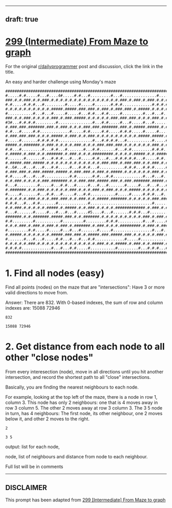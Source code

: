 ---
draft: true
----

# [299 (Intermediate) From Maze to graph](https://www.reddit.com/r/dailyprogrammer/comments/5nciz5/20170111_challenge_299_intermediate_from_maze_to/)

For the original [r/dailyprogrammer](https://www.reddit.com/r/dailyprogrammer/) post and discussion, click the link in the title.

An easy and harder challenge using Monday's maze    


```
###################################################################################################################################################################################
#.....#.#.....#...#....4#.....#.#...#.........#...#...............#...................#...#.#...........#.#...........#.#.#.#.........#.#.......#...#...........#.....#...#7..#.#.#
###.#.#.###.#.#.###.#.#.#.#.#.#.#.#.#.#.#.#.#.#.#.###.#.###.#.###.#.#.#.###.###.#.#####.###.#.#.###.#.#.#.#.#.#.#.#.#.#.#.#.###.#####.#.#.#.#.#####.#.#.#.###.#.#.#.#.#####.#.#.#.#
#.#.....#.#.#...#.........#.....#.....#.......#.#.#.............#.#.#.#.....#.#.......#.....#.........#...#.......#.....#.#.#.............#...........#.#.....#.#.....#.......#.#.#
#.#.#.#.#.#.#.#.#.#.#####.#####.###.###.#.###.#.###.###.#.#####.#.#.#.#.#.###.#.#.###.#.#.#.#.###.#########.###########.#.#.###.#.#.###.###.#.###.###.#.#.#####.#.###.#.#####.#.###
#...........#...#...#.....#.....#...#.#...#.#.....#.........#...#...#.....#.....#.#.#...#...#...#...#.....#.......#...#...#...............#...#...#.............#.....#.#.....#...#
###.#.#.###.#.#.#.#.###.#.###.#####.#.#.#.#.#.###.###.###.#.#.#.###.#.#.#.#.###.#.#.#.###.#####.#########.#.#.#.#.#.###.#.#.#.#.#####.#.#.#.#.###.#.#.#.#.#.#.#.#####.#.###.#.#.#.#
#3#...#.#.#.#.........#...............#...#.#.....#...#.....#...#.......#...#.....#.#.#...#.....#...#.....#.#.#.....#.....#...........#.#.#.#.....#.#.........#.#...#.#.#.#...#...#
#.###.###.#######.###.#.###.#.#.#.###.###.#######.###.#.#####.#####.#.#.#.#.#######.###.###.###.###.###.#.#########.#.#.#.#.#.#####.###.#.###.#.###.#.#####.###.###.###.#.#.#.###.#
#.#...#.....#.#.............#.....#.#.....#.#.....#.#.#.....#.....#.......#.....#.................#...........#...#.#.....#...#.....#...#.......#.#.....#...#...#.#.#...#...#...#.#
#.###.###.###.#.#.#.#####.#.###.#.#.###.#.#.#.#.#.#.#.#.#.#####.#####.#.#.#.#.#.#.###########.#.#.#.#.#.###.#.#.#.#.#.#.#.#.#.###.#.#.#####.#####.#.###.#.#.#.#.#.#.#####.#.###.#.#
#.....#.......#.#.#.#.#...............#...#.#.#.#...#...........#.....#.#...#.................#...#.#.#...#.............#...#.........#...............#...#.#.#.....#.....#.....#.#
#####.#.#######.#.###.#.#.#.#.###.#.#.#.###.###.###.#.#.#.#.#.#.###.#.#.#.#.#######.###.#.###.#.#.#.###.#.#.###.###.#.#.#.#.#####.#####.#.###.#####.###.#.#.#####.#.#.#####.#.#.#.#
#.#...#.........#...#.#...#.......#...#.#.......#...#.#.........#.#.#...#.#.#.#.........#.#.#.......#...#...#...#.#...#.......#...#.....#...#...#.#...#...#...#...........#...#.#.#
#.#####.#.###.#.#.#######.#.###.#.#.#.#########.#.#.#.#.#####.#.#.#######.#.#.###########.#.#########.###.#.#.#.#.###.#.#.###.#########.#.#.#.###.#.#.###.#.#.###.#####.#.###.#.#.#
#.......#.......#...#.#.#...#...#.....#.#...#...#.#.#.#.#...#.....#.#...#...#.............#.......#.......#...#.#.............#.......#.....#...#...#.#.....#.............#...#.#.#
#.#####.###.#####.#.#.#.#.#.#.#.#.#.#.#.#.###.###.#.###.###.#.#.###.#.#.#.#.###.#.###.#.#.#.#.#.#.#.#######.#.#.###.#.#.#.#.###.#.###.###.#####.#.#.#.#.#####.###.#.###.#####.###.#
#..6#...#...#...#...#.#.....#...#.#.#...#...........#.#.#...#.#.#.....#.....#.#.#.....#.......#.................#.#.....#.#.........#...#...#...........#.#2....#.#.......#.#.#.#.#
#.###.###.#.###.#####.#####.#.###.###.#.###.#.#####.#.#.#.#.#.#.###.#.#.#.#.#.#.#.#.#.#.###.#######.#.#.#.#.#####.#.#.#######.###.#####.###.#####.#####.#.#####.###.#######.###.###
#.#.....#...#...#...........#.#.......#.#...#.#.............#...#...#.....#...#.....#.......#.......#.......#...#...#.......#...#.......#.#...#...#.........#...#...#...#.......#.#
#.#.###.#.#.#.#.###.#######.#.#.###.###.#####.###.#.###.#######.#####.#####.#.#####.#.###.#.#.#.#.#####.###.#.#.#.#.#.#.#.#.#############.###.#.#.#.###.#.#.###.#.#.#.#.#####.#.#.#
#...#.........#.....#...#.#...#.....#...#...#.......#.....#...#...#...#...#.............#.#...#.............#.....#...#.#.#.......#.....#.....#.....#...........#...#...#.....#...#
#.#######.#.#.###.#.#.#.#.#.###.#.#.#.###.#.###.#.#.#.#####.#.#.#.#.#.#.#.#.#####.#####.#####.#.#######.###.#.#.###.#.###.#.#.#.#.#.###.#.#.###.#.#.#######.###.#.###.#.#.#.#.###.#
#.....#.......#...#.#...#.....#...#.#...........#.....#.....#.#.#...#.....#.................#.........#.#.......#...........#...#...#.......#0#...#.....#.......#.#...........#...#
#.#.#.#.#.###.#.#.#.###.###.#.#.###.#.#.#####.#######.#.#.#.#.#.###.###.###.#.#####.###.#####.#.#.###.###.###.###.#####.###.#.#.#.#.#.###.#.#.#.#.#.###.#.###.#.#.#.#.#.#.#####.###
#.#.#...#...#.#.......#.............#...........................#.......#...........#.#...#...#.#...#.....#...#.#.#.#.#.#.......#.#...#...#...#...............#.......#.....#.....#
#.#.###.#.#.#.#.#.#####.#.#####.#.#.###.#.#.#.#.#############.#.###.#.#.#.#.#####.#.#.###.#.###.#.#.#######.###.#.#.#.#.#.###.#.#####.#.###.###.#######.#.###.#####.#.#.#.#######.#
#...#.......#.....#...#...#...#.....#5....#...#.......#.#.#...#...........#.#.......#.#...#.#.......#.#.#...#...#.....#.............#...#...#.....#.................#.....#.#...#.#
#######.#.#.#######.#####.###.#.#.#######.#.#.#.#.#.#.#.#.#.###.#.###.#.#.#.###.###.#.#.#.###.#.###.#.#.###.#.###.#####.###.#######.#.#.#.#.#.#.#.#########.###.#.#.#.#.#.#.#.#.###
#.#.........#...........#.........#.........#.#.#...........#...#.....#...................#...........#...#...#...#.#.......#...#.....#.#.#.....#.#.............#.........#.#...#.#
#.#.#.###.#.###.#.###.#.###.#.#######.#.###.#.#.#.#########.#.###.#.#####.###.#.#.###.#.#.#.###.#.#####.###.#.###.#.#.###.#.#.#.#.#.#.#.#.###.#.#.###.#.#####.#.#.#######.#.#####.#
#.........#.#.....#.....#...#...#.......#.....#.................#...#...#.....#...#...#.#.#.#...#...........#.#.....#.#.....#...#.#...#.......#.........#.....#.....#.......#...#.#
#.#####.#.#.#.#.#.#.#####.###.###.#.#####.###.#####.###.#.#.#.#.#.###.#.#.#.#.#.#####.###.###.#.#.#.#.#.###.#.#.#.#.#.#.#.#####.#.#.#.#.#.#########.#.#.#.###.#.###.#.#.#.#.#.#.###
#.......#...#...#.....#.#...#...#...#.#.............#.....#.............#.#.......#.......#...#...#...#.....#.......#...#...........#.#...#.#.......#...........#.#.....#.....#...#
#.#.#.#.#.###.#.#.#.#.#.#.#.#.#.#.#.#.#.###.#.#.#####.#.###.#.#.#####.#.#.#.#####.#.#.###.###.#.#.#.#.#.#.#.#####.#.#.#####.###.###.###.###.#.#.#.#.#.#.#########.#####.#.#.#.#.#.#
#.#.#.#.............#...#...#.#.....#...........#.........#...#.#.#...#.#.........#.........#.........#.....#.........#...#...#...#..1#.....#.#.#...#.#.....#...#...........#.....#
###################################################################################################################################################################################
```
# 1. Find all nodes (easy)
Find all points (nodes) on the maze that are "intersections":  Have 3 or more valid directions to move from.

Answer:  There are 832.  With 0-based indexes, the sum of row and column indexes are: 15088 72946


```
832
```

```
15088 72946
```
# 2.  Get distance from each node to all other "close nodes"
From every interesection (node), move in all directions until you hit another intersection, and record the shortest path to all "close" intersections.

Basically, you are finding the nearest neighbours to each node.

For example, looking at the top left of the maze, there is a node in row 1, column 3.  This node has only 2 neighbours: one that is 4 moves away in row 3 column 5.  The other 2 moves away at row 3 column 3.  The 3 5 node in turn, has 4 neighbours:  The first node, its other neighbour, one 2 moves below it, and other 2 moves to the right.


```
2
```

```
3 5
```
output: list for each node,

node, list of neighbours and distance from node to each neighbour.  

Full list will be in comments


----
## **DISCLAIMER**
This prompt has been adapted from [299 [Intermediate] From Maze to graph](https://www.reddit.com/r/dailyprogrammer/comments/5nciz5/20170111_challenge_299_intermediate_from_maze_to/
)
